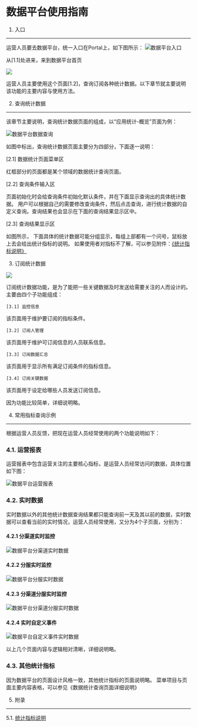 数据平台使用指南
====================================


1. 入口
------------------------------------

运营人员要去数据平台，统一入口在Portal上，如下图所示：
![数据平台入口](./images/Portal2DataPlatform.PNG)

从[1.1]处进来，来到数据平台首页

<img src="./images/DataPlatFormIndex.PNG">

运营人员主要使用这个页面[1.2]，查询订阅各种统计数据。以下章节就主要说明该功能的主要内容与使用方法。


2. 查询统计数据
------------------------------------

该章节主要说明，查询统计数据页面的组成，以“应用统计-概览”页面为例：

![数据平台数据查询](./images/DataPlatFormQuery.PNG)

如图中标出，查询统计数据页面主要分为四部分，下面逐一说明：

[2.1] 数据统计页面菜单区

红框部分的页面都是某个领域的数据统计查询页面。

[2.2] 查询条件输入区

页面初始化时会给查询条件初始化默认条件，并在下面显示查询出的具体统计数据。
用户可以根据自己的需要修改查询条件，然后点击查询，进行统计数据的自定义查询。查询结果也会显示在下面的查询结果显示区中。

[2.3] 查询结果显示区

如图所示，
下面具体的统计数据可能分组显示，每组上部都有一个问号，鼠标放上去会给出统计指标的说明。
如果使用者对指标不了解，可以参见附件：<a href="./operationindex.md" target="_blank">《统计指标说明》</a>


3. 订阅统计数据

<img src="./images/DataPlatformSubscription.PNG">


订阅统计数据功能，是为了能把一些关键数据及时发送给需要关注的人而设计的。
主要由四个子功能组成：

	[3.1] 监控信息
该页面用于维护要订阅的指标条件。

	[3.2] 订阅人管理
该页面用于维护可订阅信息的人员联系信息。

	[3.3] 订阅数据汇总
该页面用于显示所有满足订阅条件的指标信息。

	[3.4] 订阅关键数据
该页面用于设定给哪些人员发送订阅信息。

因为功能比较简单，详细说明略。

4. 常用指标查询示例
------------------------------------
根据运营人员反馈，把现在运营人员经常使用的两个功能说明如下：

### 4.1. 运营报表
运营报表中包含运营关注的主要核心指标，是运营人员经常访问的数据，具体位置如下图：

![数据平台运营报表](./images/DataPlatformBusinessReport.PNG)

### 4.2. 实时数据
实时数据以外的其他统计数据查询结果都只能查询前一天及其以前的数据，实时数据可以查看当前的实时情况，运营人员经常使用，又分为4个子页面，分别为：

#### 4.2.1 分渠道实时监控

![数据平台分渠道实时数据](images\DataPlatformRealtimeDataPerChannel.PNG)

#### 4.2.2 分服实时监控

![数据平台分服实时数据](images\DataPlatformRealtimeDataPerServer.PNG)

#### 4.2.3 分渠道分服实时监控

![数据平台分渠道分服实时数据](images\DataPlatformRealtimeDataPerChannelPerServer.PNG)

#### 4.2.4 实时自定义事件

![数据平台自定义事件实时数据](images\DataPlatformRealtimeDataCustomEvent.PNG)

以上几个页面内容与逻辑相对清晰，详细说明略。

### 4.3. 其他统计指标
因为数据平台的页面设计风格一致，其他统计指标的页面说明略。
菜单项目与页面主要内容表格，可以参见《数据统计查询页面详细说明》

5. 附录
------------------------------------

5.1. <a href="./operationindex.md" target="_blank">统计指标说明</a>

